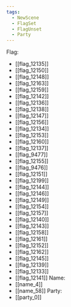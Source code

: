 ```yaml
---
tags:
  - NewScene
  - FlagSet
  - FlagUnset
  - Party
---
```

Flag:
- [[flag_12135]]
- [[flag_12150]]
- [[flag_12148]]
- [[flag_12163]]
- [[flag_12159]]
- [[flag_12142]]
- [[flag_12136]]
- [[flag_12138]]
- [[flag_12147]]
- [[flag_12156]]
- [[flag_12134]]
- [[flag_12153]]
- [[flag_12160]]
- [[flag_12137]]
- [[flag_9477]]
- [[flag_12155]]
- [[flag_9476]]
- [[flag_12151]]
- [[flag_12199]]
- [[flag_12144]]
- [[flag_12146]]
- [[flag_12149]]
- [[flag_12154]]
- [[flag_12157]]
- [[flag_12140]]
- [[flag_12143]]
- [[flag_12158]]
- [[flag_12161]]
- [[flag_12152]]
- [[flag_12162]]
- [[flag_12145]]
- [[flag_12139]]
- [[flag_12133]]
- [[flag_12141]]
Name:
- [[name_4]]
- [[name_58]]
Party:
- [[party_0]]
